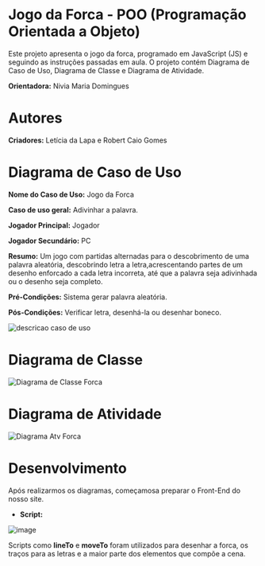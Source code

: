# Jogo da Forca - POO (Programação Orientada a Objeto)
Este projeto apresenta o jogo da forca, programado em JavaScript (JS) e seguindo as instruções passadas em aula. O projeto contém Diagrama de Caso de Uso, Diagrama de Classe e Diagrama de Atividade.

**Orientadora:** Nivia Maria Domingues

# Autores
**Criadores:** Letícia da Lapa e Robert Caio Gomes

# Diagrama de Caso de Uso
**Nome do Caso de Uso:** Jogo da Forca

**Caso de uso geral:** Adivinhar a palavra.

**Jogador Principal:** Jogador

**Jogador Secundário:** PC

**Resumo:** Um jogo com partidas alternadas para o descobrimento de uma palavra aleatória, descobrindo letra a letra,acrescentando partes de um desenho enforcado a cada letra incorreta, até que a palavra seja adivinhada ou o desenho seja completo. 

**Pré-Condições:** Sistema gerar palavra aleatória.

**Pós-Condições:** Verificar letra, desenhá-la ou desenhar boneco.

![descricao caso de uso](https://github.com/Rob3rt2/NForca/assets/128638269/38b319bc-b09e-4451-af24-7437a55e459d)

# Diagrama de Classe

![Diagrama de Classe Forca](https://github.com/Rob3rt2/NForca/assets/128638269/b367e284-ffea-423d-b7f5-0b78c3a0b547)

# Diagrama de Atividade

![Diagrama Atv Forca](https://github.com/Rob3rt2/NForca/assets/128638269/2d700e50-f931-4215-a1a6-015d2742057f)

# Desenvolvimento 
Após realizarmos os diagramas, começamosa preparar o Front-End do nosso site. 
- **Script:**

![image](https://github.com/Rob3rt2/NForca/assets/127865166/26fa5ee7-662e-4d7a-b14c-17744907df49)

Scripts como **lineTo** e **moveTo** foram utilizados para desenhar a forca, os traços para as letras e a maior parte dos elementos que compõe a cena.
